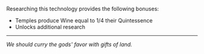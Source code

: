 Researching this technology provides the following bonuses:
* Temples produce Wine equal to 1/4 their Quintessence
* Unlocks additional research

---

_We should curry the gods' favor with gifts of land._
